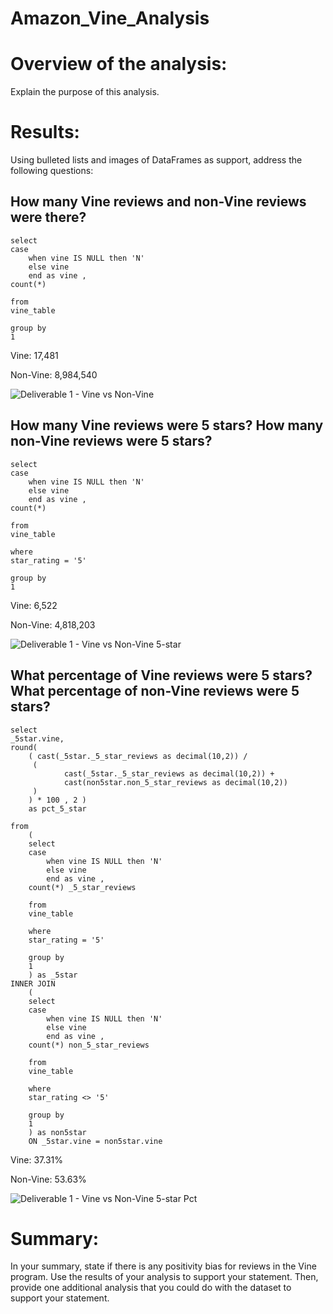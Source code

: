 # Amazon_Vine_Analysis



# Overview of the analysis: 
Explain the purpose of this analysis.

# Results: 

Using bulleted lists and images of DataFrames as support, address the following questions:

## How many Vine reviews and non-Vine reviews were there?
```
select
case 
	when vine IS NULL then 'N' 
	else vine
	end as vine ,
count(*)

from
vine_table

group by
1
```

Vine: 17,481

Non-Vine: 8,984,540

![Deliverable 1 - Vine vs Non-Vine](https://user-images.githubusercontent.com/97486216/175827490-65ecffdb-b9b4-4eb6-81f9-662f0a32bc20.png)


## How many Vine reviews were 5 stars? How many non-Vine reviews were 5 stars?

```
select
case 
	when vine IS NULL then 'N' 
	else vine
	end as vine ,
count(*)

from
vine_table

where
star_rating = '5'

group by
1
```

Vine: 6,522

Non-Vine: 4,818,203

![Deliverable 1 - Vine vs Non-Vine 5-star](https://user-images.githubusercontent.com/97486216/175827861-d0a83426-6776-4134-8338-ead26f3caf62.png)


## What percentage of Vine reviews were 5 stars? What percentage of non-Vine reviews were 5 stars?
```
select
_5star.vine,
round(
	( cast(_5star._5_star_reviews as decimal(10,2)) / 
	 (
			cast(_5star._5_star_reviews as decimal(10,2)) +
			cast(non5star.non_5_star_reviews as decimal(10,2))
	 )
	) * 100 , 2 )
	as pct_5_star

from
	(
	select
	case 
		when vine IS NULL then 'N' 
		else vine
		end as vine ,
	count(*) _5_star_reviews

	from
	vine_table

	where
	star_rating = '5'

	group by
	1
	) as _5star
INNER JOIN
	(
	select
	case 
		when vine IS NULL then 'N' 
		else vine
		end as vine ,
	count(*) non_5_star_reviews

	from
	vine_table

	where
	star_rating <> '5'

	group by
	1
	) as non5star
	ON _5star.vine = non5star.vine
```

Vine: 37.31%

Non-Vine: 53.63%

![Deliverable 1 - Vine vs Non-Vine 5-star Pct](https://user-images.githubusercontent.com/97486216/175829284-dae9df41-16af-400b-85d1-30a7f4da3ba1.png)


# Summary: 
In your summary, state if there is any positivity bias for reviews in the Vine program. Use the results of your analysis to support your statement. Then, provide one additional analysis that you could do with the dataset to support your statement.
